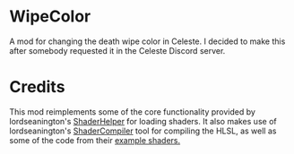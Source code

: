 # WipeColor
A mod for changing the death wipe color in Celeste.
I decided to make this after somebody requested it in the Celeste Discord server.

# Credits
This mod reimplements some of the core functionality provided by lordseanington's [ShaderHelper](https://github.com/lordseanington/ShaderHelper) for loading shaders. It also makes use of lordseanington's [ShaderCompiler](https://github.com/lordseanington/ShaderCompiler) tool for compiling the HLSL, as well as some of the code from their [example shaders.](https://github.com/lordseanington/ShaderHelper/blob/main/TestEffect2.fx)